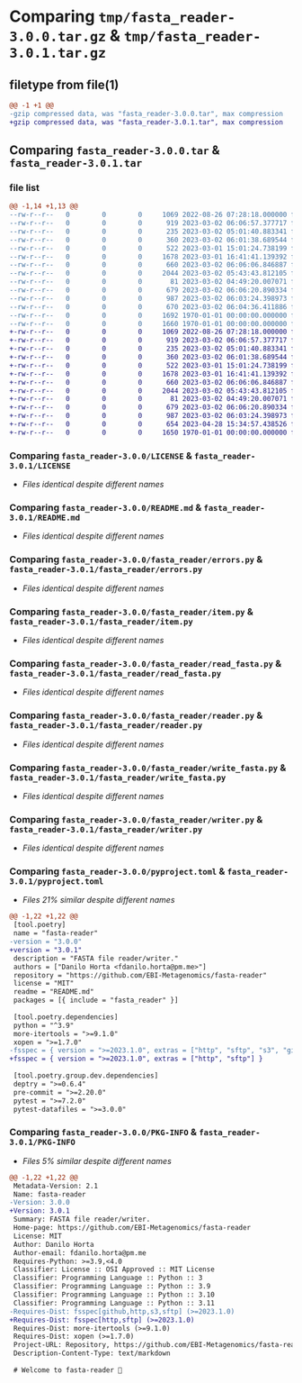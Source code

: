 # Comparing `tmp/fasta_reader-3.0.0.tar.gz` & `tmp/fasta_reader-3.0.1.tar.gz`

## filetype from file(1)

```diff
@@ -1 +1 @@
-gzip compressed data, was "fasta_reader-3.0.0.tar", max compression
+gzip compressed data, was "fasta_reader-3.0.1.tar", max compression
```

## Comparing `fasta_reader-3.0.0.tar` & `fasta_reader-3.0.1.tar`

### file list

```diff
@@ -1,14 +1,13 @@
--rw-r--r--   0        0        0     1069 2022-08-26 07:28:18.000000 fasta_reader-3.0.0/LICENSE
--rw-r--r--   0        0        0      919 2023-03-02 06:06:57.377717 fasta_reader-3.0.0/README.md
--rw-r--r--   0        0        0      235 2023-03-02 05:01:40.883341 fasta_reader-3.0.0/fasta_reader/__init__.py
--rw-r--r--   0        0        0      360 2023-03-02 06:01:38.689544 fasta_reader-3.0.0/fasta_reader/anyfile.py
--rw-r--r--   0        0        0      522 2023-03-01 15:01:24.738199 fasta_reader-3.0.0/fasta_reader/errors.py
--rw-r--r--   0        0        0     1678 2023-03-01 16:41:41.139392 fasta_reader-3.0.0/fasta_reader/item.py
--rw-r--r--   0        0        0      660 2023-03-02 06:06:06.846887 fasta_reader-3.0.0/fasta_reader/read_fasta.py
--rw-r--r--   0        0        0     2044 2023-03-02 05:43:43.812105 fasta_reader-3.0.0/fasta_reader/reader.py
--rw-r--r--   0        0        0       81 2023-03-02 04:49:20.007071 fasta_reader-3.0.0/fasta_reader/uri.py
--rw-r--r--   0        0        0      679 2023-03-02 06:06:20.890334 fasta_reader-3.0.0/fasta_reader/write_fasta.py
--rw-r--r--   0        0        0      987 2023-03-02 06:03:24.398973 fasta_reader-3.0.0/fasta_reader/writer.py
--rw-r--r--   0        0        0      670 2023-03-02 06:04:36.411886 fasta_reader-3.0.0/pyproject.toml
--rw-r--r--   0        0        0     1692 1970-01-01 00:00:00.000000 fasta_reader-3.0.0/setup.py
--rw-r--r--   0        0        0     1660 1970-01-01 00:00:00.000000 fasta_reader-3.0.0/PKG-INFO
+-rw-r--r--   0        0        0     1069 2022-08-26 07:28:18.000000 fasta_reader-3.0.1/LICENSE
+-rw-r--r--   0        0        0      919 2023-03-02 06:06:57.377717 fasta_reader-3.0.1/README.md
+-rw-r--r--   0        0        0      235 2023-03-02 05:01:40.883341 fasta_reader-3.0.1/fasta_reader/__init__.py
+-rw-r--r--   0        0        0      360 2023-03-02 06:01:38.689544 fasta_reader-3.0.1/fasta_reader/anyfile.py
+-rw-r--r--   0        0        0      522 2023-03-01 15:01:24.738199 fasta_reader-3.0.1/fasta_reader/errors.py
+-rw-r--r--   0        0        0     1678 2023-03-01 16:41:41.139392 fasta_reader-3.0.1/fasta_reader/item.py
+-rw-r--r--   0        0        0      660 2023-03-02 06:06:06.846887 fasta_reader-3.0.1/fasta_reader/read_fasta.py
+-rw-r--r--   0        0        0     2044 2023-03-02 05:43:43.812105 fasta_reader-3.0.1/fasta_reader/reader.py
+-rw-r--r--   0        0        0       81 2023-03-02 04:49:20.007071 fasta_reader-3.0.1/fasta_reader/uri.py
+-rw-r--r--   0        0        0      679 2023-03-02 06:06:20.890334 fasta_reader-3.0.1/fasta_reader/write_fasta.py
+-rw-r--r--   0        0        0      987 2023-03-02 06:03:24.398973 fasta_reader-3.0.1/fasta_reader/writer.py
+-rw-r--r--   0        0        0      654 2023-04-28 15:34:57.438526 fasta_reader-3.0.1/pyproject.toml
+-rw-r--r--   0        0        0     1650 1970-01-01 00:00:00.000000 fasta_reader-3.0.1/PKG-INFO
```

### Comparing `fasta_reader-3.0.0/LICENSE` & `fasta_reader-3.0.1/LICENSE`

 * *Files identical despite different names*

### Comparing `fasta_reader-3.0.0/README.md` & `fasta_reader-3.0.1/README.md`

 * *Files identical despite different names*

### Comparing `fasta_reader-3.0.0/fasta_reader/errors.py` & `fasta_reader-3.0.1/fasta_reader/errors.py`

 * *Files identical despite different names*

### Comparing `fasta_reader-3.0.0/fasta_reader/item.py` & `fasta_reader-3.0.1/fasta_reader/item.py`

 * *Files identical despite different names*

### Comparing `fasta_reader-3.0.0/fasta_reader/read_fasta.py` & `fasta_reader-3.0.1/fasta_reader/read_fasta.py`

 * *Files identical despite different names*

### Comparing `fasta_reader-3.0.0/fasta_reader/reader.py` & `fasta_reader-3.0.1/fasta_reader/reader.py`

 * *Files identical despite different names*

### Comparing `fasta_reader-3.0.0/fasta_reader/write_fasta.py` & `fasta_reader-3.0.1/fasta_reader/write_fasta.py`

 * *Files identical despite different names*

### Comparing `fasta_reader-3.0.0/fasta_reader/writer.py` & `fasta_reader-3.0.1/fasta_reader/writer.py`

 * *Files identical despite different names*

### Comparing `fasta_reader-3.0.0/pyproject.toml` & `fasta_reader-3.0.1/pyproject.toml`

 * *Files 21% similar despite different names*

```diff
@@ -1,22 +1,22 @@
 [tool.poetry]
 name = "fasta-reader"
-version = "3.0.0"
+version = "3.0.1"
 description = "FASTA file reader/writer."
 authors = ["Danilo Horta <fdanilo.horta@pm.me>"]
 repository = "https://github.com/EBI-Metagenomics/fasta-reader"
 license = "MIT"
 readme = "README.md"
 packages = [{ include = "fasta_reader" }]
 
 [tool.poetry.dependencies]
 python = "^3.9"
 more-itertools = ">=9.1.0"
 xopen = ">=1.7.0"
-fsspec = { version = ">=2023.1.0", extras = ["http", "sftp", "s3", "github"] }
+fsspec = { version = ">=2023.1.0", extras = ["http", "sftp"] }
 
 [tool.poetry.group.dev.dependencies]
 deptry = ">=0.6.4"
 pre-commit = ">=2.20.0"
 pytest = ">=7.2.0"
 pytest-datafiles = ">=3.0.0"
```

### Comparing `fasta_reader-3.0.0/PKG-INFO` & `fasta_reader-3.0.1/PKG-INFO`

 * *Files 5% similar despite different names*

```diff
@@ -1,22 +1,22 @@
 Metadata-Version: 2.1
 Name: fasta-reader
-Version: 3.0.0
+Version: 3.0.1
 Summary: FASTA file reader/writer.
 Home-page: https://github.com/EBI-Metagenomics/fasta-reader
 License: MIT
 Author: Danilo Horta
 Author-email: fdanilo.horta@pm.me
 Requires-Python: >=3.9,<4.0
 Classifier: License :: OSI Approved :: MIT License
 Classifier: Programming Language :: Python :: 3
 Classifier: Programming Language :: Python :: 3.9
 Classifier: Programming Language :: Python :: 3.10
 Classifier: Programming Language :: Python :: 3.11
-Requires-Dist: fsspec[github,http,s3,sftp] (>=2023.1.0)
+Requires-Dist: fsspec[http,sftp] (>=2023.1.0)
 Requires-Dist: more-itertools (>=9.1.0)
 Requires-Dist: xopen (>=1.7.0)
 Project-URL: Repository, https://github.com/EBI-Metagenomics/fasta-reader
 Description-Content-Type: text/markdown
 
 # Welcome to fasta-reader 👋
```

